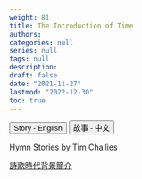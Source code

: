 ```yaml
---
weight: 81
title: The Introduction of Time
authors:
categories: null
series: null
tags: null
description: 
draft: false
date: "2021-11-27"
lastmod: "2022-12-30"
toc: true
---
```



<!--more-->

<!-- Tab links -->
<div class="tab">
  <button class="tablinks active" onclick="tablabel(event, 'english')">Story - English</button>
  <button class="tablinks" onclick="tablabel(event, 'chinese')">故事 - 中文</button>
  
</div>

<!-- Tab content -->
<div id="english" class="tabcontent" style="display:block">

<a href="https://www.challies.com/articles/hymn-stories-abide-with-me/">Hymn Stories by Tim Challies</a>

</div>

<div id="chinese" class="tabcontent">

<a href = "http://aries.dyu.edu.tw/~cosh/charpter/antiphontime.htm">詩歌時代背景簡介</a> 

</div>